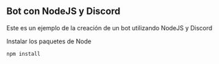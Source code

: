 ## Bot con NodeJS y Discord

Este es un ejemplo de la creación de un bot utilizando NodeJS y Discord 

Instalar los paquetes de Node

```
npm install
```